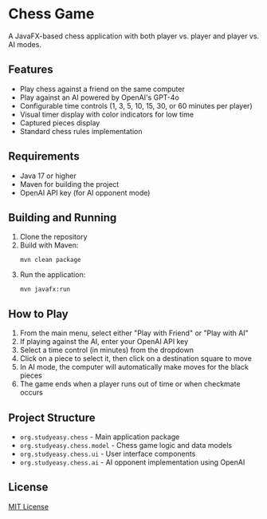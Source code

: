 # Chess Game

A JavaFX-based chess application with both player vs. player and player vs. AI modes.

## Features

- Play chess against a friend on the same computer
- Play against an AI powered by OpenAI's GPT-4o
- Configurable time controls (1, 3, 5, 10, 15, 30, or 60 minutes per player)
- Visual timer display with color indicators for low time
- Captured pieces display
- Standard chess rules implementation

## Requirements

- Java 17 or higher
- Maven for building the project
- OpenAI API key (for AI opponent mode)

## Building and Running

1. Clone the repository
2. Build with Maven:
   ```
   mvn clean package
   ```
3. Run the application:
   ```
   mvn javafx:run
   ```

## How to Play

1. From the main menu, select either "Play with Friend" or "Play with AI"
2. If playing against the AI, enter your OpenAI API key
3. Select a time control (in minutes) from the dropdown
4. Click on a piece to select it, then click on a destination square to move
5. In AI mode, the computer will automatically make moves for the black pieces
6. The game ends when a player runs out of time or when checkmate occurs

## Project Structure

- `org.studyeasy.chess` - Main application package
- `org.studyeasy.chess.model` - Chess game logic and data models
- `org.studyeasy.chess.ui` - User interface components
- `org.studyeasy.chess.ai` - AI opponent implementation using OpenAI

## License

[MIT License](LICENSE)
